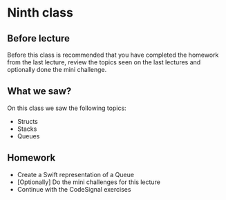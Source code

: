 # Ninth class
## Before lecture
Before this class is recommended that you have completed the homework from the last lecture, review the topics seen on the last lectures and optionally done the mini challenge.

## What we saw?
On this class we saw the following topics:
- Structs
- Stacks
- Queues

## Homework
- Create a Swift representation of a Queue
- [Optionally] Do the mini challenges for this lecture
- Continue with the CodeSignal exercises
